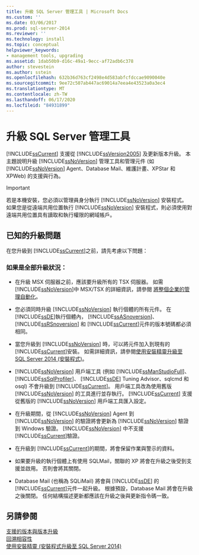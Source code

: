```yaml
---
title: 升級 SQL Server 管理工具 | Microsoft Docs
ms.custom: ''
ms.date: 03/06/2017
ms.prod: sql-server-2014
ms.reviewer: ''
ms.technology: install
ms.topic: conceptual
helpviewer_keywords:
- management tools, upgrading
ms.assetid: 1dab50b9-d16c-49a1-9ecc-af72adb6c378
author: stevestein
ms.author: sstein
ms.openlocfilehash: 632b36d763cf2498e4d583abfcfdccae9090040e
ms.sourcegitcommit: 9ee72c507ab447ac69014a7eea4e43523a0a3ec4
ms.translationtype: MT
ms.contentlocale: zh-TW
ms.lasthandoff: 06/17/2020
ms.locfileid: "84931899"
---
```

# <a name="upgrade-sql-server-management-tools"></a>升級 SQL Server 管理工具
  [!INCLUDE[ssCurrent](../../includes/sscurrent-md.md)] 支援從 [!INCLUDE[ssVersion2005](../../includes/ssversion2005-md.md)] 及更新版本升級。 本主題說明升級 [!INCLUDE[ssNoVersion](../../includes/ssnoversion-md.md)] 管理工具和管理元件 (如 [!INCLUDE[ssNoVersion](../../includes/ssnoversion-md.md)] Agent、Database Mail、維護計畫、XPStar 和 XPWeb) 的支援與行為。  
  
> [!IMPORTANT]  
>  若是本機安裝，您必須以管理員身分執行 [!INCLUDE[ssNoVersion](../../includes/ssnoversion-md.md)] 安裝程式。 如果您是從遠端共用位置執行 [!INCLUDE[ssNoVersion](../../includes/ssnoversion-md.md)] 安裝程式，則必須使用對遠端共用位置具有讀取和執行權限的網域帳戶。  
  
## <a name="known-upgrade-issues"></a>已知的升級問題  
 在您升級到 [!INCLUDE[ssCurrent](../../includes/sscurrent-md.md)]之前，請先考慮以下問題：  
  
### <a name="for-all-upgrade-scenarios"></a>如果是全部升級狀況：  
  
-   在升級 MSX 伺服器之前，應該要升級所有的 TSX 伺服器。 如需 [!INCLUDE[ssNoVersion](../../includes/ssnoversion-md.md)]中 MSX/TSX 的詳細資訊，請參閱 [將整個企業的管理自動化](../../ssms/agent/automated-administration-across-an-enterprise.md)。  
  
-   您必須同時升級 [!INCLUDE[ssNoVersion](../../includes/ssnoversion-md.md)] 執行個體的所有元件。 在 [!INCLUDE[ssDE](../../includes/ssde-md.md)]執行個體內， [!INCLUDE[ssASnoversion](../../includes/ssasnoversion-md.md)]、 [!INCLUDE[ssRSnoversion](../../includes/ssrsnoversion-md.md)] 和 [!INCLUDE[ssCurrent](../../includes/sscurrent-md.md)]元件的版本號碼都必須相同。  
  
-   當您升級到 [!INCLUDE[ssNoVersion](../../includes/ssnoversion-md.md)] 時，可以將元件加入到現有的 [!INCLUDE[ssCurrent](../../includes/sscurrent-md.md)]安裝。 如需詳細資訊，請參閱[使用安裝精靈升級至 SQL Server 2014 &#40;安裝程式&#41;](upgrade-sql-server-using-the-installation-wizard-setup.md)。  
  
-   [!INCLUDE[ssNoVersion](../../includes/ssnoversion-md.md)] 用戶端工具 (例如 [!INCLUDE[ssManStudioFull](../../includes/ssmanstudiofull-md.md)]、 [!INCLUDE[ssSqlProfiler](../../includes/sssqlprofiler-md.md)]、 [!INCLUDE[ssDE](../../includes/ssde-md.md)] Tuning Advisor、sqlcmd 和 osql) 不會升級到 [!INCLUDE[ssCurrent](../../includes/sscurrent-md.md)]。 用戶端工具改為使用舊版 [!INCLUDE[ssNoVersion](../../includes/ssnoversion-md.md)] 的工具進行並存執行。 [!INCLUDE[ssCurrent](../../includes/sscurrent-md.md)] 支援從舊版的 [!INCLUDE[ssNoVersion](../../includes/ssnoversion-md.md)] 用戶端工具匯入設定。  
  
-   在升級期間，從 [!INCLUDE[ssNoVersion](../../includes/ssnoversion-md.md)] Agent 到 [!INCLUDE[ssNoVersion](../../includes/ssnoversion-md.md)] 的驗證將會更新為 [!INCLUDE[ssNoVersion](../../includes/ssnoversion-md.md)] 驗證到 Windows 驗證。 [!INCLUDE[ssNoVersion](../../includes/ssnoversion-md.md)] 中不支援 [!INCLUDE[ssCurrent](../../includes/sscurrent-md.md)]驗證。  
  
-   在升級到 [!INCLUDE[ssCurrent](../../includes/sscurrent-md.md)]的期間，將會保留作業與警示的資料。  
  
-   如果要升級的執行個體上有使用 SQLMail，關聯的 XP 將會在升級之後受到支援並啟用。 否則會將其關閉。  
  
-   Database Mail (也稱為 SQLiMail) 將會與 [!INCLUDE[ssDE](../../includes/ssde-md.md)] 的 [!INCLUDE[ssCurrent](../../includes/sscurrent-md.md)]元件一起升級。 根據預設，Database Mail 將會在升級之後關閉。 任何結構描述更新都應該在升級之後與更新指令碼一致。  
  
## <a name="see-also"></a>另請參閱  
 [支援的版本與版本升級](supported-version-and-edition-upgrades.md)   
 [回溯相容性](../../getting-started/backward-compatibility.md)   
 [使用安裝精靈 &#40;安裝程式升級至 SQL Server 2014&#41;](upgrade-sql-server-using-the-installation-wizard-setup.md)  
  
  
